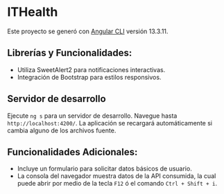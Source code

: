 # ITHealth

Este proyecto se generó con [Angular CLI](https://github.com/angular/angular-cli) versión 13.3.11.

## Librerías y Funcionalidades:

* Utiliza SweetAlert2 para notificaciones interactivas.
* Integración de Bootstrap para estilos responsivos.
## Servidor de desarrollo

Ejecute `ng s` para un servidor de desarrollo. Navegue hasta `http://localhost:4200/`. La aplicación se recargará automáticamente si cambia alguno de los archivos fuente.

## Funcionalidades Adicionales:

* Incluye un formulario para solicitar datos básicos de usuario.
* La consola del navegador muestra datos de la API consumida, la cual puede abrir por medio de la tecla `F12` ó el comando `Ctrl + Shift + i`.
